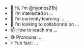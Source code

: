 - 👋 Hi, I’m @hypnos21bj
- 👀 I’m interested in ...
- 🌱 I’m currently learning ...
- 💞️ I’m looking to collaborate on ...
- 📫 How to reach me ...
- 😄 Pronouns: ...
- ⚡ Fun fact: ...

<!---
hypnos21bj/hypnos21bj is a ✨ special ✨ repository because its `README.md` (this file) appears on your GitHub profile.
You can click the Preview link to take a look at your changes.
--->
